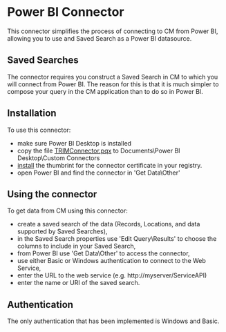 # Power BI Connector
This connector simplifies the process of connecting to CM from Power BI, allowing you to use and Saved Search as a Power BI datasource. 

## Saved Searches
The connector requires you construct a Saved Search in CM to which you will connect from Power BI.  The reason for this is that it is much simpler to compose your query in the CM application than to do so in Power BI.
 
## Installation
To use this connector:
 * make sure Power BI Desktop is installed
 * copy the file [TRIMConnector.pqx](Samples/ServiceAPI/Power%20Query/PowerQueryTRIMConnector/Published) to  Documents\Power BI Desktop\Custom Connectors
 * [install](https://docs.microsoft.com/en-us/power-bi/desktop-trusted-third-party-connectors) the thumbrint for the connector certificate in your registry. 
 * open Power BI and find the connector in 'Get Data\Other'
 
## Using the connector
To get data from CM using this connector:
 * create a saved search of the data (Records, Locations, and data supported by Saved Searches),
 * in the Saved Search properties use 'Edit Query\Results' to choose the columns to include in your Saved Search,
 * from Power BI use 'Get Data\Other' to access the connector,
 * use either Basic or Windows authentication to connect to the Web Service,
 * enter the URL to the web service (e.g. http://myserver/ServiceAPI)
 * enter the name or URI of the saved search.

## Authentication
The only authentication that has been implemented is Windows and Basic.

